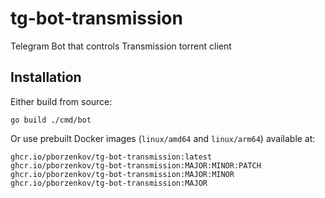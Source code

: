 # tg-bot-transmission
Telegram Bot that controls Transmission torrent client

## Installation

Either build from source:

```
go build ./cmd/bot
```

Or use prebuilt Docker images (`linux/amd64` and `linux/arm64`) available at:

```
ghcr.io/pborzenkov/tg-bot-transmission:latest
ghcr.io/pborzenkov/tg-bot-transmission:MAJOR:MINOR:PATCH
ghcr.io/pborzenkov/tg-bot-transmission:MAJOR:MINOR
ghcr.io/pborzenkov/tg-bot-transmission:MAJOR
```
